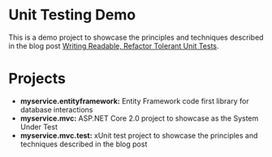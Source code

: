 # Unit Testing Demo
This is a demo project to showcase the principles and techniques described in the blog post [Writing Readable, Refactor Tolerant Unit Tests](https://medium.com/@jrolstad/writing-readable-refactor-tolerant-unit-tests-43988887ed62).

# Projects
* __myservice.entityframework:__ Entity Framework code first library for database interactions
* __myservice.mvc:__ ASP.NET Core 2.0 project to showcase as the System Under Test
* __myservice.mvc.test:__ xUnit test project to showcase the principles and techniques described in the blog post

